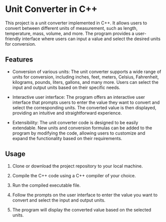 # Unit Converter in C++

This project is a unit converter implemented in C++. It allows users to convert between different units of measurement, such as length, temperature, mass, volume, and more. The program provides a user-friendly interface where users can input a value and select the desired units for conversion.

## Features

- Conversion of various units: The unit converter supports a wide range of units for conversion, including inches, feet, meters, Celsius, Fahrenheit, kilograms, pounds, liters, gallons, and many more. Users can select the input and output units based on their specific needs.

- Interactive user interface: The program offers an interactive user interface that prompts users to enter the value they want to convert and select the corresponding units. The converted value is then displayed, providing an intuitive and straightforward experience.

- Extensibility: The unit converter code is designed to be easily extendable. New units and conversion formulas can be added to the program by modifying the code, allowing users to customize and expand the functionality based on their requirements.

## Usage

1. Clone or download the project repository to your local machine.

2. Compile the C++ code using a C++ compiler of your choice.

3. Run the compiled executable file.

4. Follow the prompts on the user interface to enter the value you want to convert and select the input and output units.

5. The program will display the converted value based on the selected units.
